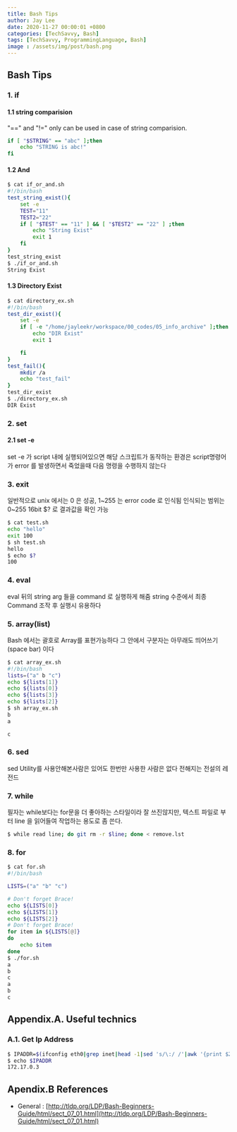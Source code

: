 ```yaml
---
title: Bash Tips
author: Jay Lee
date: 2020-11-27 00:00:01 +0800
categories: [TechSavvy, Bash]
tags: [TechSavvy, ProgrammingLanguage, Bash]
image : /assets/img/post/bash.png
---
```


## Bash Tips

### 1. if 

#### 1.1 string comparision

"==" and "!=" only can be used in case of string comparision.

``` sh
if [ "$STRING" == "abc" ];then
    echo "STRING is abc!"
fi 
```

#### 1.2 And

``` sh
$ cat if_or_and.sh 
#!/bin/bash
test_string_exist(){
    set -e 
    TEST="11"
    TEST2="22"
    if [ "$TEST" == "11" ] && [ "$TEST2" == "22" ] ;then
        echo "String Exist"
        exit 1
    fi
}
test_string_exist
$ ./if_or_and.sh
String Exist
```

#### 1.3 Directory Exist

``` sh
$ cat directory_ex.sh 
#!/bin/bash
test_dir_exist(){
    set -e 
    if [ -e "/home/jayleekr/workspace/00_codes/05_info_archive" ];then
        echo "DIR Exist"
        exit 1

    fi
}
test_fail(){
    mkdir /a
    echo "test_fail"
}
test_dir_exist
$ ./directory_ex.sh
DIR Exist
```

### 2. set 

#### 2.1 set -e

set -e 가 script 내에 실행되어있으면 해당 스크립트가 동작하는 환경은 script명령어가 error 를 발생하면서 죽었을때 다음 명령을 수행하지 않는다

### 3. exit

일반적으로 unix 에서는 0 은 성공, 1~255 는 error code 로 인식됨
인식되는 범위는 0~255 16bit
$? 로 결과값을 확인 가능

``` sh
$ cat test.sh
echo "hello"
exit 100
$ sh test.sh
hello
$ echo $?
100
```

### 4. eval

eval 뒤의 string arg 들을 command 로 실행하게 해줌 
string 수준에서 최종 Command 조작 후 실행시 유용하다

### 5. array(list)

Bash 에서는 괄호로 Array를 표현가능하다
그 안에서 구분자는 아무래도 띄어쓰기(space bar) 이다

``` sh
$ cat array_ex.sh
#!/bin/bash
lists=("a" b "c")
echo ${lists[1]}
echo ${lists[0]}
echo ${lists[3]}
echo ${lists[2]}
$ sh array_ex.sh
b
a

c
```

### 6. sed

sed Utility를 사용안해본사람은 있어도 한번만 사용한 사람은 없다 전해지는 전설의 레전드

### 7. while

필자는 while보다는 for문을 더 좋아하는 스타일이라 잘 쓰진않지만,
텍스트 파일로 부터 line 을 읽어들여 작업하는 용도로 좀 쓴다.

```sh
$ while read line; do git rm -r $line; done < remove.lst
```

### 8. for

``` sh
$ cat for.sh 
#!/bin/bash

LISTS=("a" "b" "c") 

# Don't forget Brace!
echo ${LISTS[0]}
echo ${LISTS[1]}
echo ${LISTS[2]}
# Don't forget Brace!
for item in ${LISTS[@]}
do
    echo $item
done
$ ./for.sh
a
b
c
a
b
c
```

## Appendix.A. Useful technics

### A.1. Get Ip Address

``` sh
$ IPADDR=$(ifconfig eth0|grep inet|head -1|sed 's/\:/ /'|awk '{print $2}')
$ echo $IPADDR
172.17.0.3
```

## Apendix.B References

- General : [http://tldp.org/LDP/Bash-Beginners-Guide/html/sect_07_01.html](http://tldp.org/LDP/Bash-Beginners-Guide/html/sect_07_01.html)

